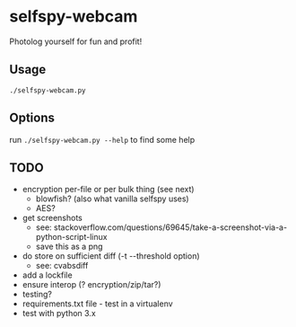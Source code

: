 selfspy-webcam
================================================================================

Photolog yourself for fun and profit!

Usage
--------------------------------------------------------------------------------

`./selfspy-webcam.py`


Options
--------------------------------------------------------------------------------

run `./selfspy-webcam.py --help` to find some help


TODO
--------------------------------------------------------------------------------
 - encryption per-file or per bulk thing (see next)
   - blowfish? (also what vanilla selfspy uses)
   - AES?
 - get screenshots
   - see: stackoverflow.com/questions/69645/take-a-screenshot-via-a-python-script-linux
   - save this as a png
 - do store on sufficient diff (-t --threshold option)
   - see: cvabsdiff
 - add a lockfile
 - ensure interop (? encryption/zip/tar?)
 - testing?
 - requirements.txt file - test in a virtualenv
 - test with python 3.x